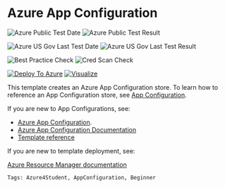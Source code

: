# Azure App Configuration

![Azure Public Test Date](https://azurequickstartsservice.blob.core.windows.net/badges/101-app-configuration-store/PublicLastTestDate.svg)
![Azure Public Test Result](https://azurequickstartsservice.blob.core.windows.net/badges/101-app-configuration-store/PublicDeployment.svg)

![Azure US Gov Last Test Date](https://azurequickstartsservice.blob.core.windows.net/badges/101-app-configuration-store/FairfaxLastTestDate.svg)
![Azure US Gov Last Test Result](https://azurequickstartsservice.blob.core.windows.net/badges/101-app-configuration-store/FairfaxDeployment.svg)

![Best Practice Check](https://azurequickstartsservice.blob.core.windows.net/badges/101-app-configuration-store/BestPracticeResult.svg)
![Cred Scan Check](https://azurequickstartsservice.blob.core.windows.net/badges/101-app-configuration-store/CredScanResult.svg)

[![Deploy To Azure](https://raw.githubusercontent.com/fathym-it/azure-quickstart-templates/master/1-CONTRIBUTION-GUIDE/images/deploytoazure.svg?sanitize=true)](https://portal.azure.com/#create/Microsoft.Template/uri/https%3A%2F%2Fraw.githubusercontent.com%2Ffathym-it%2Fazure-quickstart-templates%2Fmaster%2F101-app-configuration-store%2Fazuredeploy.json)  [![Visualize](https://raw.githubusercontent.com/fathym-it/azure-quickstart-templates/master/1-CONTRIBUTION-GUIDE/images/visualizebutton.svg?sanitize=true)](http://armviz.io/#/?load=https%3A%2F%2Fraw.githubusercontent.com%2Ffathym-it%2Fazure-quickstart-templates%2Fmaster%2F101-app-configuration-store%2Fazuredeploy.json)

This template creates an Azure App Configuration store.  To learn how to reference an App Configuration store, see [App Configuration](https://azure.microsoft.com/resources/templates/101-app-configuration/).

If you are new to App Configurations, see:

- [Azure App Configuration](https://azure.microsoft.com/services/app-configuration/).
- [Azure App Configuration Documentation](https://docs.microsoft.com/azure/azure-app-configuration/
)
- [Template reference](https://docs.microsoft.com/azure/templates/microsoft.appconfiguration/allversions)

If you are new to template deployment, see:

[Azure Resource Manager documentation](https://docs.microsoft.com/azure/azure-resource-manager/)

`Tags: Azure4Student, AppConfiguration, Beginner`
